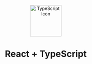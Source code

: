 <div align="center">
  <img src="https://vetores.org/d/typescript.svg" alt="TypeScript Icon" width="100" height="100">
  <h1>React + TypeScript</h1>
</div>
